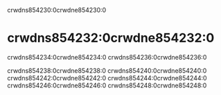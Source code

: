 crwdns854230:0crwdne854230:0
# crwdns854232:0crwdne854232:0

crwdns854234:0crwdne854234:0 crwdns854236:0crwdne854236:0

crwdns854238:0crwdne854238:0 crwdns854240:0crwdne854240:0 crwdns854242:0crwdne854242:0 crwdns854244:0crwdne854244:0 crwdns854246:0crwdne854246:0 crwdns854248:0crwdne854248:0

